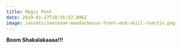 ```yaml
---
title: Magic Post
date: 2019-01-27T18:55:57.896Z
image: /assets/zeeshaan-maudarbocus-front-end-skill-reactjs.png
---
```

**Boom Shakalakaaaa!!!**
